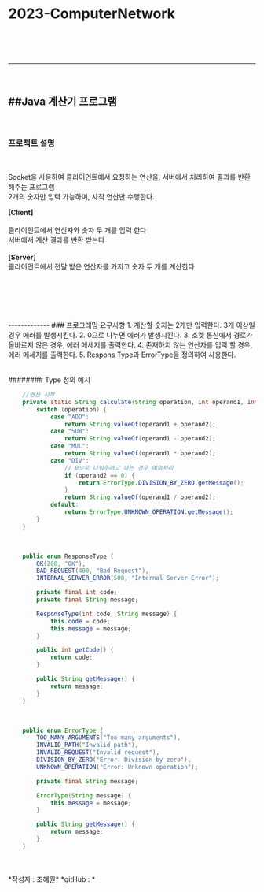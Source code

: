 # 2023-ComputerNetwork

</br>
</br>
</br>

-------
</br>

##Java 계산기 프로그램
</br>
-------
</br>

### 프로젝트 설명
</br>

Socket을 사용하여 클라이언트에서 요청하는 연산을, 서버에서 처리하여 결과를 반환해주는 프로그램    
2개의 숫자만 입력 가능하며, 사칙 연산만 수행한다.    


**[Client]**   
</br>
클라이언트에서 연산자와 숫자 두 개를 입력 한다   
서버에서 계산 결과를 반환 받는다   
</br>
**[Server]**   
클라이언트에서 전달 받은 연산자를 가지고 숫자 두 개를 계산한다   
</br>


</br>
</br>


</br>
</br>
-------------
### 프로그래밍 요구사항
1. 계산할 숫자는 2개만 입력한다. 3개 이상일 경우 에러를 발생시킨다.
2. 0으로 나누면 에러가 발생시킨다.
3. 소켓 통신에서 경로가 올바르지 않은 경우, 에러 메세지를 출력한다.
4. 존재하지 않는 연산자를 입력 할 경우, 에러 메세지를 출력한다.
5. Respons Type과 ErrorType을 정의하여 사용한다.    
</br>
</br>

######## Type 정의 예시

```java
    //연산 시작
    private static String calculate(String operation, int operand1, int operand2) {
        switch (operation) {
            case "ADD":
                return String.valueOf(operand1 + operand2);
            case "SUB":
                return String.valueOf(operand1 - operand2);
            case "MUL":
                return String.valueOf(operand1 * operand2);
            case "DIV":
                // 0으로 나눠주려고 하는 경우 예외처리
                if (operand2 == 0) {
                    return ErrorType.DIVISION_BY_ZERO.getMessage();
                }
                return String.valueOf(operand1 / operand2);
            default:
                return ErrorType.UNKNOWN_OPERATION.getMessage();
        }
    }
```

</br>

```java
    public enum ResponseType {
        OK(200, "OK"),
        BAD_REQUEST(400, "Bad Request"),
        INTERNAL_SERVER_ERROR(500, "Internal Server Error");

        private final int code;
        private final String message;

        ResponseType(int code, String message) {
            this.code = code;
            this.message = message;
        }

        public int getCode() {
            return code;
        }

        public String getMessage() {
            return message;
        }
    }

```

</br>

```java
    public enum ErrorType {
        TOO_MANY_ARGUMENTS("Too many arguments"),
        INVALID_PATH("Invalid path"),
        INVALID_REQUEST("Invalid request"),
        DIVISION_BY_ZERO("Error: Division by zero"),
        UNKNOWN_OPERATION("Error: Unknown operation");

        private final String message;

        ErrorType(String message) {
            this.message = message;
        }

        public String getMessage() {
            return message;
        }
    }
```
</br>
</br>
*작성자 : 조혜원*    
*gitHub : <https://github.com/One-HyeWon>*

